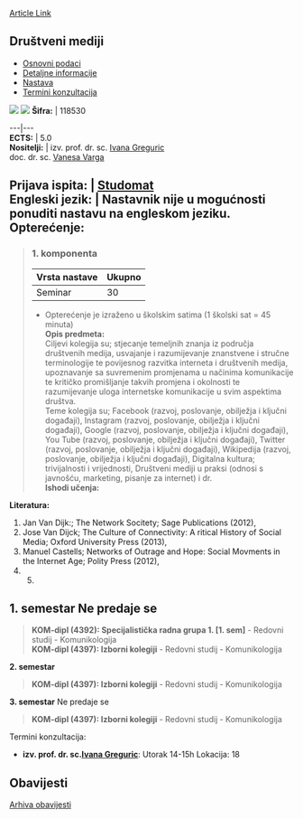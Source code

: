 [Article Link](https://www.fhs.hr/predmet/drumed)

## Društveni mediji
  * [Osnovni podaci](https://www.fhs.hr/predmet/drumed#v1id-523736_962291_1_0 "Osnovni podaci")
  * [Detaljne informacije](https://www.fhs.hr/predmet/drumed#v1id-523736_962291_1_1 "Detaljne informacije")
  * [Nastava](https://www.fhs.hr/predmet/drumed#v1id-523736_962291_1_2 "Nastava")
  * [Termini konzultacija](https://www.fhs.hr/predmet/drumed#v1id-523736_962291_1_3 "Termini konzultacija")


[![](https://www.fhs.hr/img/flags/gif/hr.gif)](https://www.fhs.hr/predmet/drumed) [![](https://www.fhs.hr/img/flags/gif/gb.gif)](https://www.fhs.hr/en/course/socmed)
**Šifra:** |  118530  
  
---|---  
**ECTS:** |  5.0   
**Nositelji:** |  izv. prof. dr. sc. [Ivana Greguric](https://www.fhs.hr/djelatnik/ivana.greguric)   
doc. dr. sc. [Vanesa Varga](https://www.fhs.hr/djelatnik/vanesa.varga)   
  
**Prijava ispita:** |  [Studomat](http://www.isvu.hr/studomat)  
**Engleski jezik:** |  Nastavnik nije u mogućnosti ponuditi nastavu na engleskom jeziku.   
**Opterećenje:**  
---  
> ### 1. komponenta
> | Vrsta nastave | Ukupno  
> ---|---  
> Seminar | 30  
> * Opterećenje je izraženo u školskim satima (1 školski sat = 45 minuta)   
**Opis predmeta:**  
> Ciljevi kolegija su; stjecanje temeljnih znanja iz područja društvenih medija, usvajanje i razumijevanje znanstvene i stručne terminologije te povijesnog razvitka interneta i društvenih medija, upoznavanje sa suvremenim promjenama u načinima komunikacije te kritičko promišljanje takvih promjena i okolnosti te razumijevanje uloga internetske komunikacije u svim aspektima društva.  
>  Teme kolegija su; Facebook (razvoj, poslovanje, obilježja i ključni događaji), Instagram (razvoj, poslovanje, obilježja i ključni događaji), Google (razvoj, poslovanje, obilježja i ključni događaji), You Tube (razvoj, poslovanje, obilježja i ključni događaji), Twitter (razvoj, poslovanje, obilježja i ključni događaji), Wikipedija (razvoj, poslovanje, obilježja i ključni događaji), Digitalna kultura; trivijalnosti i vrijednosti, Društveni mediji u praksi (odnosi s javnošću, marketing, pisanje za internet) i dr.  
**Ishodi učenja:**  

  
**Literatura:**  
  1. Jan Van Dijk:; The Network Socitety; Sage Publications (2012), 
  2. Jose Van Dijck; The Culture of Connectivity: A ritical History of Social Media; Oxford University Press (2013), 
  3. Manuel Castells; Networks of Outrage and Hope: Social Movments in the Internet Age; Polity Press (2012), 
  4.   5. 
  
**1. semestar** Ne predaje se  
---  
> **KOM-dipl (4392): Specijalistička radna grupa 1. [1. sem]** - Redovni studij - Komunikologija  
>  **KOM-dipl (4397): Izborni kolegiji** - Redovni studij - Komunikologija  
>   
  
**2. semestar**  
> **KOM-dipl (4397): Izborni kolegiji** - Redovni studij - Komunikologija  
>   
  
**3. semestar** Ne predaje se  
> **KOM-dipl (4397): Izborni kolegiji** - Redovni studij - Komunikologija  
>   
Termini konzultacija: 
  * **izv. prof. dr. sc.[Ivana Greguric](https://www.fhs.hr/djelatnik/ivana.greguric)**: 
Utorak 14-15h 
Lokacija: 18 


## Obavijesti
[Arhiva obavijesti](https://www.fhs.hr/predmet/drumed?@=20p0z#news_82159 "Arhiva obavijesti")
